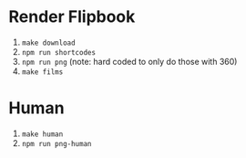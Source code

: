 # Render Flipbook

1. `make download`
2. `npm run shortcodes`
3. `npm run png` (note: hard coded to only do those with 360)
4. `make films`

# Human
1. `make human`
2. `npm run png-human`
